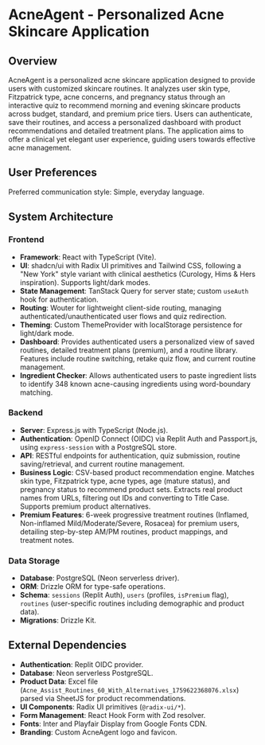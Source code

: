# AcneAgent - Personalized Acne Skincare Application

## Overview
AcneAgent is a personalized acne skincare application designed to provide users with customized skincare routines. It analyzes user skin type, Fitzpatrick type, acne concerns, and pregnancy status through an interactive quiz to recommend morning and evening skincare products across budget, standard, and premium price tiers. Users can authenticate, save their routines, and access a personalized dashboard with product recommendations and detailed treatment plans. The application aims to offer a clinical yet elegant user experience, guiding users towards effective acne management.

## User Preferences
Preferred communication style: Simple, everyday language.

## System Architecture

### Frontend
- **Framework**: React with TypeScript (Vite).
- **UI**: shadcn/ui with Radix UI primitives and Tailwind CSS, following a "New York" style variant with clinical aesthetics (Curology, Hims & Hers inspiration). Supports light/dark modes.
- **State Management**: TanStack Query for server state; custom `useAuth` hook for authentication.
- **Routing**: Wouter for lightweight client-side routing, managing authenticated/unauthenticated user flows and quiz redirection.
- **Theming**: Custom ThemeProvider with localStorage persistence for light/dark mode.
- **Dashboard**: Provides authenticated users a personalized view of saved routines, detailed treatment plans (premium), and a routine library. Features include routine switching, retake quiz flow, and current routine management.
- **Ingredient Checker**: Allows authenticated users to paste ingredient lists to identify 348 known acne-causing ingredients using word-boundary matching.

### Backend
- **Server**: Express.js with TypeScript (Node.js).
- **Authentication**: OpenID Connect (OIDC) via Replit Auth and Passport.js, using `express-session` with a PostgreSQL store.
- **API**: RESTful endpoints for authentication, quiz submission, routine saving/retrieval, and current routine management.
- **Business Logic**: CSV-based product recommendation engine. Matches skin type, Fitzpatrick type, acne types, age (mature status), and pregnancy status to recommend product sets. Extracts real product names from URLs, filtering out IDs and converting to Title Case. Supports premium product alternatives.
- **Premium Features**: 6-week progressive treatment routines (Inflamed, Non-inflamed Mild/Moderate/Severe, Rosacea) for premium users, detailing step-by-step AM/PM routines, product mappings, and treatment notes.

### Data Storage
- **Database**: PostgreSQL (Neon serverless driver).
- **ORM**: Drizzle ORM for type-safe operations.
- **Schema**: `sessions` (Replit Auth), `users` (profiles, `isPremium` flag), `routines` (user-specific routines including demographic and product data).
- **Migrations**: Drizzle Kit.

## External Dependencies
- **Authentication**: Replit OIDC provider.
- **Database**: Neon serverless PostgreSQL.
- **Product Data**: Excel file (`Acne_Assist_Routines_60_With_Alternatives_1759622368076.xlsx`) parsed via SheetJS for product recommendations.
- **UI Components**: Radix UI primitives (`@radix-ui/*`).
- **Form Management**: React Hook Form with Zod resolver.
- **Fonts**: Inter and Playfair Display from Google Fonts CDN.
- **Branding**: Custom AcneAgent logo and favicon.